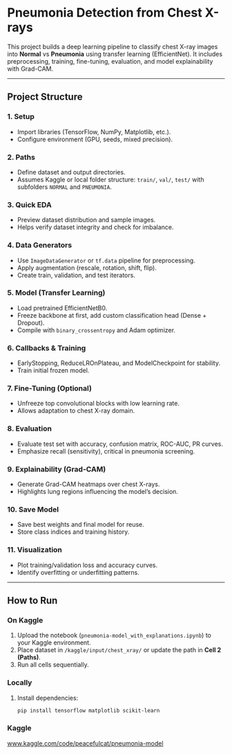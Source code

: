 # Pneumonia Detection from Chest X-rays

This project builds a deep learning pipeline to classify chest X-ray images into **Normal** vs **Pneumonia** using transfer learning (EfficientNet). It includes preprocessing, training, fine-tuning, evaluation, and model explainability with Grad-CAM.

---

## Project Structure

### 1. Setup
- Import libraries (TensorFlow, NumPy, Matplotlib, etc.).
- Configure environment (GPU, seeds, mixed precision).

### 2. Paths
- Define dataset and output directories.
- Assumes Kaggle or local folder structure: `train/`, `val/`, `test/` with subfolders `NORMAL` and `PNEUMONIA`.

### 3. Quick EDA
- Preview dataset distribution and sample images.
- Helps verify dataset integrity and check for imbalance.

### 4. Data Generators
- Use `ImageDataGenerator` or `tf.data` pipeline for preprocessing.
- Apply augmentation (rescale, rotation, shift, flip).
- Create train, validation, and test iterators.

### 5. Model (Transfer Learning)
- Load pretrained EfficientNetB0.
- Freeze backbone at first, add custom classification head (Dense + Dropout).
- Compile with `binary_crossentropy` and Adam optimizer.

### 6. Callbacks & Training
- EarlyStopping, ReduceLROnPlateau, and ModelCheckpoint for stability.
- Train initial frozen model.

### 7. Fine-Tuning (Optional)
- Unfreeze top convolutional blocks with low learning rate.
- Allows adaptation to chest X-ray domain.

### 8. Evaluation
- Evaluate test set with accuracy, confusion matrix, ROC-AUC, PR curves.
- Emphasize recall (sensitivity), critical in pneumonia screening.

### 9. Explainability (Grad-CAM)
- Generate Grad-CAM heatmaps over chest X-rays.
- Highlights lung regions influencing the model’s decision.

### 10. Save Model
- Save best weights and final model for reuse.
- Store class indices and training history.

### 11. Visualization
- Plot training/validation loss and accuracy curves.
- Identify overfitting or underfitting patterns.

---

## How to Run

### On Kaggle
1. Upload the notebook (`pneumonia-model_with_explanations.ipynb`) to your Kaggle environment.
2. Place dataset in `/kaggle/input/chest_xray/` or update the path in **Cell 2 (Paths)**.
3. Run all cells sequentially.

### Locally
1. Install dependencies:
   ```bash
   pip install tensorflow matplotlib scikit-learn
### Kaggle 
www.kaggle.com/code/peacefulcat/pneumonia-model
